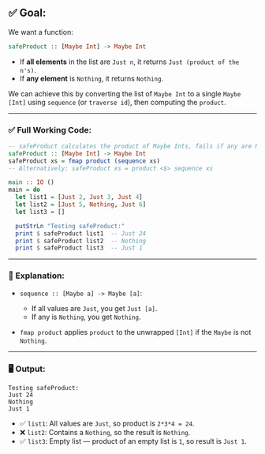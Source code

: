 
## ✅ Goal:

We want a function:

```haskell
safeProduct :: [Maybe Int] -> Maybe Int
```

* If **all elements** in the list are `Just n`, it returns `Just (product of the n's)`.
* If **any element** is `Nothing`, it returns `Nothing`.

We can achieve this by converting the list of `Maybe Int` to a single `Maybe [Int]` using `sequence` (or `traverse id`), then computing the `product`.

---

### ✅ Full Working Code:

```haskell
-- safeProduct calculates the product of Maybe Ints, fails if any are Nothing
safeProduct :: [Maybe Int] -> Maybe Int
safeProduct xs = fmap product (sequence xs)
-- Alternatively: safeProduct xs = product <$> sequence xs

main :: IO ()
main = do
  let list1 = [Just 2, Just 3, Just 4]
  let list2 = [Just 5, Nothing, Just 6]
  let list3 = []

  putStrLn "Testing safeProduct:"
  print $ safeProduct list1  -- Just 24
  print $ safeProduct list2  -- Nothing
  print $ safeProduct list3  -- Just 1
```

---

### 🧠 Explanation:

* `sequence :: [Maybe a] -> Maybe [a]`:

  * If all values are `Just`, you get `Just [a]`.
  * If any is `Nothing`, you get `Nothing`.
* `fmap product` applies `product` to the unwrapped `[Int]` if the `Maybe` is not `Nothing`.

---

### 🖥️ Output:

```
Testing safeProduct:
Just 24
Nothing
Just 1
```

* ✅ `list1`: All values are `Just`, so product is `2*3*4 = 24`.
* ❌ `list2`: Contains a `Nothing`, so the result is `Nothing`.
* ✅ `list3`: Empty list — product of an empty list is `1`, so result is `Just 1`.

